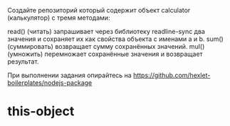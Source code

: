 Создайте репозиторий который содержит объект calculator (калькулятор) с тремя методами:

read() (читать) запрашивает через библиотеку readline-sync два значения и сохраняет их как свойства объекта с именами a и b.
sum() (суммировать) возвращает сумму сохранённых значений.
mul() (умножить) перемножает сохранённые значения и возвращает результат.

При выполнении задания опирайтесь на https://github.com/hexlet-boilerplates/nodejs-package
# this-object
